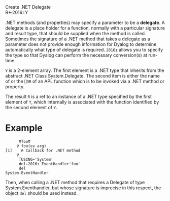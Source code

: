 <div class="heading">
  <div class="name">Create .NET Delegate</div>
  <div class="command">R←2016⌶Y</div>
</div>

.NET methods (and properties) may specify a parameter to be a **delegate**. A delegate is a place holder for a function, normally with a particular signature and result type, that should be  supplied when the method is called. Sometimes the signature of a .NET method that takes a delegate as a parameter does not provide enough information for Dyalog to determine automatically what type of  delegate is required. `2016⌶` allows you to specify the type so that Dyalog can perform the necessary conversion(s) at run-time.

`Y` is a 2-element array. The first element is a .NET type that inherits from the abstract .NET Class System.Delegate. The second item is either the name of or the `⎕OR` of an APL function which is to be invoked via a .NET method or property.

The result `R` is a ref to an instance of a .NET type specified by the first element of `Y`, which internally is associated with the function identified by the second element of `Y`.

# Example
```apl
      ∇foo∇
     ∇ foo(ev arg)
[1]    ⍝ Callback for .NET method
     ∇
      ⎕USING←'System'
      del←2016⌶ EventHandler'foo'
      del
System.EventHandler

```

Then, when calling a .NET method that requires a Delegate of type System.Eventhandler, but whose signature is imprecise in this respect, the object `del` should be used instead.
